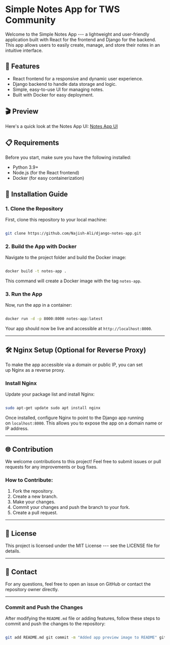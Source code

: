 Simple Notes App for TWS Community
==================================

[](https://github.com/Najish-Ali/django-notes-app/tree/dev?tab=readme-ov-file#simple-notes-app-for-tws-community)

Welcome to the Simple Notes App --- a lightweight and user-friendly application built with React for the frontend and Django for the backend. This app allows users to easily create, manage, and store their notes in an intuitive interface.

🚀 Features
-----------

[](https://github.com/Najish-Ali/django-notes-app/tree/dev?tab=readme-ov-file#-features)

-   React frontend for a responsive and dynamic user experience.
-   Django backend to handle data storage and logic.
-   Simple, easy-to-use UI for managing notes.
-   Built with Docker for easy deployment.

🎬 Preview
----------

[](https://github.com/Najish-Ali/django-notes-app/tree/dev?tab=readme-ov-file#-preview)

Here's a quick look at the Notes App UI: [Notes App UI](https://raw.githubusercontent.com/Najish-Ali/django-notes-app/main/image_2025-02-04_163452050.png)

📋 Requirements
---------------

[](https://github.com/Najish-Ali/django-notes-app/tree/dev?tab=readme-ov-file#-requirements)

Before you start, make sure you have the following installed:

-   Python 3.9+
-   Node.js (for the React frontend)
-   Docker (for easy containerization)

🚀 Installation Guide
---------------------

[](https://github.com/Najish-Ali/django-notes-app/tree/dev?tab=readme-ov-file#-installation-guide)

### 1\. Clone the Repository

[](https://github.com/Najish-Ali/django-notes-app/tree/dev?tab=readme-ov-file#1-clone-the-repository)

First, clone this repository to your local machine:

```bash

git clone https://github.com/Najish-Ali/django-notes-app.git

```

### 2\. Build the App with Docker

[](https://github.com/Najish-Ali/django-notes-app/tree/dev?tab=readme-ov-file#2-build-the-app-with-docker)

Navigate to the project folder and build the Docker image:

```bash

docker build -t notes-app .

```
This command will create a Docker image with the tag `notes-app`.

### 3\. Run the App

[](https://github.com/Najish-Ali/django-notes-app/tree/dev?tab=readme-ov-file#3-run-the-app)

Now, run the app in a container:

```bash

docker run -d -p 8000:8000 notes-app:latest
```
Your app should now be live and accessible at `http://localhost:8000`.

* * * * *

🛠 Nginx Setup (Optional for Reverse Proxy)
-------------------------------------------

[](https://github.com/Najish-Ali/django-notes-app/tree/dev?tab=readme-ov-file#-nginx-setup-optional-for-reverse-proxy)

To make the app accessible via a domain or public IP, you can set up Nginx as a reverse proxy.

### Install Nginx

[](https://github.com/Najish-Ali/django-notes-app/tree/dev?tab=readme-ov-file#install-nginx)

Update your package list and install Nginx:

```bash

sudo apt-get update sudo apt install nginx
```
Once installed, configure Nginx to point to the Django app running on `localhost:8000`. This allows you to expose the app on a domain name or IP address.

* * * * *

🌐 Contribution
---------------

[](https://github.com/Najish-Ali/django-notes-app/tree/dev?tab=readme-ov-file#-contribution)

We welcome contributions to this project! Feel free to submit issues or pull requests for any improvements or bug fixes.

### How to Contribute:

[](https://github.com/Najish-Ali/django-notes-app/tree/dev?tab=readme-ov-file#how-to-contribute)

1.  Fork the repository.
2.  Create a new branch.
3.  Make your changes.
4.  Commit your changes and push the branch to your fork.
5.  Create a pull request.

* * * * *

📜 License
----------

[](https://github.com/Najish-Ali/django-notes-app/tree/dev?tab=readme-ov-file#-license)

This project is licensed under the MIT License --- see the LICENSE file for details.

* * * * *

📱 Contact
----------

[](https://github.com/Najish-Ali/django-notes-app/tree/dev?tab=readme-ov-file#-contact)

For any questions, feel free to open an issue on GitHub or contact the repository owner directly.

* * * * *

### Commit and Push the Changes

[](https://github.com/Najish-Ali/django-notes-app/tree/dev?tab=readme-ov-file#commit-and-push-the-changes)

After modifying the `README.md` file or adding features, follow these steps to commit and push the changes to the repository:

```bash

git add README.md git commit -m "Added app preview image to README" git push origin main
```
